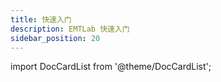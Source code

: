 ```yaml
---
title: 快速入门
description: EMTLab 快速入门
sidebar_position: 20
---
```



import DocCardList from '@theme/DocCardList';

<DocCardList />